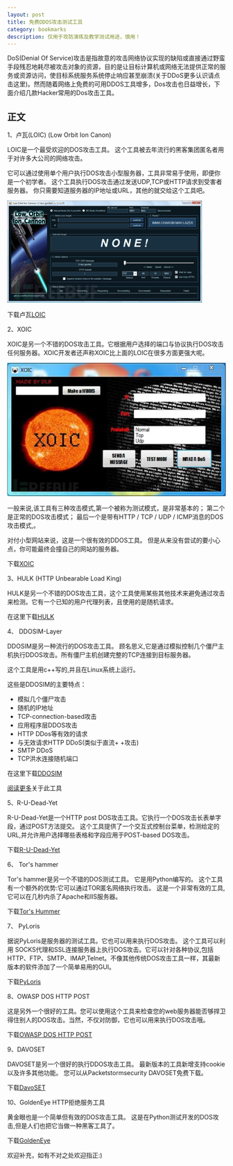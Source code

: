 ```yaml
---
layout: post
title: 免费DDOS攻击测试工具
category: bookmarks
description: 仅用于攻防演练及教学测试用途，慎用！
---
```

DoS(Denial Of Service)攻击是指故意的攻击网络协议实现的缺陷或直接通过野蛮手段残忍地耗尽被攻击对象的资源，目的是让目标计算机或网络无法提供正常的服务或资源访问，使目标系统服务系统停止响应甚至崩溃(关于DDoS更多认识请点击这里)。然而随着网络上免费的可用DDOS工具增多，Dos攻击也日益增长，下面介绍几款Hacker常用的Dos攻击工具。

## 正文

1、卢瓦(LOIC) (Low Orbit Ion Canon)

LOIC是一个最受欢迎的DOS攻击工具。 这个工具被去年流行的黑客集团匿名者用于对许多大公司的网络攻击。 

它可以通过使用单个用户执行DOS攻击小型服务器，工具非常易于使用，即便你是一个初学者。 这个工具执行DOS攻击通过发送UDP,TCP或HTTP请求到受害者服务器。 你只需要知道服务器的IP地址或URL，其他的就交给这个工具吧。 

<img src="/images/ddos/1.jpg" alt="LOIC">

下载卢瓦[LOIC][1]

2、XOIC 

XOIC是另一个不错的DOS攻击工具。它根据用户选择的端口与协议执行DOS攻击任何服务器。XOIC开发者还声称XOIC比上面的LOIC在很多方面更强大呢。  

<img src="/images/ddos/2.jpg" alt="XOIC">

一般来说,该工具有三种攻击模式,第一个被称为测试模式，是非常基本的； 第二个是正常的DOS攻击模式； 最后一个是带有HTTP / TCP / UDP / ICMP消息的DOS攻击模式,。 

对付小型网站来说，这是一个很有效的DDOS工具。 但是从来没有尝试的要小心点，你可能最终会撞自己的网站的服务器。 

下载[XOIC][2]

3、HULK (HTTP Unbearable Load King)

HULK是另一个不错的DOS攻击工具，这个工具使用某些其他技术来避免通过攻击来检测。它有一个已知的用户代理列表，且使用的是随机请求。

在这里下载[HULK][3]

4、 DDOSIM-Layer 

DDOSIM是另一种流行的DOS攻击工具。 顾名思义,它是通过模拟控制几个僵尸主机执行DDOS攻击。所有僵尸主机创建完整的TCP连接到目标服务器。 

这个工具是用c++写的,并且在Linux系统上运行。 

这些是DDOSIM的主要特点： 

* 模拟几个僵尸攻击 
* 随机的IP地址 
* TCP-connection-based攻击 
* 应用程序层DDOS攻击 
* HTTP DDos等有效的请求 
* 与无效请求HTTP DDoS(类似于直流+ +攻击) 
* SMTP DDoS 
* TCP洪水连接随机端口

在这里下载[DDOSIM][4]

[阅读更多][5]关于此工具

5、R-U-Dead-Yet 

R-U-Dead-Yet是一个HTTP post DOS攻击工具。它执行一个DOS攻击长表单字段，通过POST方法提交。 这个工具提供了一个交互式控制台菜单，检测给定的URL,并允许用户选择哪些表格和字段应用于POST-based DOS攻击。 

下载[R-U-Dead-Yet][6]

6、 Tor's hammer

Tor's hammer是另一个不错的DOS测试工具。 它是用Python编写的。 这个工具有一个额外的优势:它可以通过TOR匿名网络执行攻击。 这是一个非常有效的工具,它可以在几秒内杀了Apache和IIS服务器。 

下载[Tor's Hummer][7]

7、 PyLoris 

据说PyLoris是服务器的测试工具。它也可以用来执行DOS攻击。 这个工具可以利用 SOCKS代理和SSL连接服务器上执行DOS攻击。它可以针对各种协议,包括HTTP、FTP、SMTP、IMAP,Telnet。不像其他传统DOS攻击工具一样，其最新版本的软件添加了一个简单易用的GUI。

下载[PyLoris][8]

8、OWASP DOS HTTP POST 

这是另外一个很好的工具。您可以使用这个工具来检查您的web服务器能否够捍卫得住别人的DOS攻击。当然，不仅对防御，它也可以用来执行DOS攻击哦。

下载[OWASP DOS HTTP POST][9]

9、DAVOSET 

DAVOSET是另一个很好的执行DDOS攻击工具。 最新版本的工具新增支持cookie以及许多其他功能。 您可以从Packetstormsecurity DAVOSET免费下载。

下载[DavoSET][10]

10、GoldenEye HTTP拒绝服务工具 

黄金眼也是一个简单但有效的DOS攻击工具。 这是在Python测试开发的DOS攻击,但是人们也把它当做一种黑客工具了。

下载[GoldenEye][11]

欢迎补充，如有不对之处欢迎指正:)


[1]: http://sourceforge.net/projects/loic/
[2]: http://sourceforge.net/projects/xoic/
[3]: http://packetstormsecurity.com/files/112856/HULK-Http-Unbearable-Load-King.html 
[4]: http://sourceforge.net/projects/ddosim/ 
[5]: http://stormsecurity.wordpress.com/2009/03/03/application-layer-ddos-simulator/
[6]: https://code.google.com/p/r-u-dead-yet/ 
[7]: http://packetstormsecurity.com/files/98831/ 
[8]: http://sourceforge.net/projects/pyloris/
[9]: https://code.google.com/p/owasp-dos-http-post/
[10]: http://packetstormsecurity.com/files/123084/DAVOSET-1.1.3.html
[11]: http://packetstormsecurity.com/files/120966/GoldenEye-HTTP-Denial-Of-Service-Tool.html